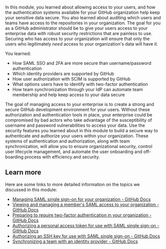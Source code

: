 In this module, you learned about allowing access to your users, and how the authentication systems available for your GitHub organization help keep your sensitive data secure. You also learned about auditing which users and teams have access to the repositories in your organization. The goal for you as a GitHub administrator should be to give your users access to your enterprise data with robust security restrictions that are painless to use. Securing who has access to your organization will ensure that only the users who legitimately *need* access to your organization's data will have it.

You learned:

- How SAML SSO and 2FA are more secure than username/password authentication
- Which identity providers are supported by GitHub
- How user authorization with SCIM is supported by GitHub
- What options users have to identify with two-factor authentication
- How team synchronization through your IdP can automate team membership and help keep access to your data secure

The goal of managing access to your enterprise is to create a strong and secure GitHub development environment for your users. Without these authorization and authentication tools in place, your enterprise could be compromised by bad actors who take advantage of the susceptibility of username and password vulnerabilities to access your data. Use the security features you learned about in this module to build a secure way to authenticate and authorize your users within your organization. These systems of authentication and authorization, along with team synchronization, will allow you to ensure organizational security, control user lifecycle management, and automate the user onboarding and off-boarding process with efficiency and security.

## Learn more

Here are some links to more detailed information on the topics we discussed in this module:

- [Managing SAML single sign-on for your organization - GitHub Docs](https://docs.github.com/en/organizations/managing-saml-single-sign-on-for-your-organization)
- [Viewing and managing a member's SAML access to your organization - GitHub Docs](https://docs.github.com/en/organizations/granting-access-to-your-organization-with-saml-single-sign-on/viewing-and-managing-a-members-saml-access-to-your-organization)
- [Preparing to require two-factor authentication in your organization - GitHub Docs](https://docs.github.com/en/organizations/keeping-your-organization-secure/preparing-to-require-two-factor-authentication-in-your-organization)
- [Authorizing a personal access token for use with SAML single sign-on - GitHub Docs](https://docs.github.com/en/github/authenticating-to-github/authenticating-with-saml-single-sign-on/authorizing-a-personal-access-token-for-use-with-saml-single-sign-on)
- [Authorizing an SSH key for use with SAML single sign-on - GitHub Docs](https://docs.github.com/en/github/authenticating-to-github/authenticating-with-saml-single-sign-on/authorizing-an-ssh-key-for-use-with-saml-single-sign-on)
- [Synchronizing a team with an identity provider - GitHub Docs](https://docs.github.com/en/organizations/organizing-members-into-teams/synchronizing-a-team-with-an-identity-provider-group)
